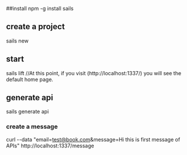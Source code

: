 ##install 
npm -g install sails

## create a project
sails new <testProject>

## start 
sails lift
//At this point, if you visit (http://localhost:1337/) you will see the default home page.

## generate api	
sails generate api <APIname>

### create a message
 curl --data "email=test@book.com&message=Hi this is first message of APIs" http://localhost:1337/message
